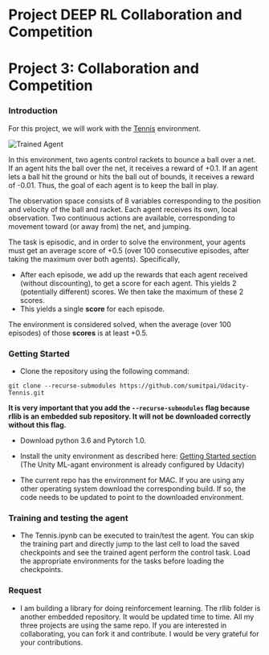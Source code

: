 # Project DEEP RL Collaboration and Competition

[image1]: https://user-images.githubusercontent.com/10624937/42135623-e770e354-7d12-11e8-998d-29fc74429ca2.gif "Trained Agent"
[image2]: https://user-images.githubusercontent.com/10624937/42135622-e55fb586-7d12-11e8-8a54-3c31da15a90a.gif "Soccer"


# Project 3: Collaboration and Competition

### Introduction

For this project, we will work with the [Tennis](https://github.com/Unity-Technologies/ml-agents/blob/master/docs/Learning-Environment-Examples.md#tennis) environment.

![Trained Agent][image1]

In this environment, two agents control rackets to bounce a ball over a net. If an agent hits the ball over the net, it receives a reward of +0.1.  If an agent lets a ball hit the ground or hits the ball out of bounds, it receives a reward of -0.01.  Thus, the goal of each agent is to keep the ball in play.

The observation space consists of 8 variables corresponding to the position and velocity of the ball and racket. Each agent receives its own, local observation.  Two continuous actions are available, corresponding to movement toward (or away from) the net, and jumping. 

The task is episodic, and in order to solve the environment, your agents must get an average score of +0.5 (over 100 consecutive episodes, after taking the maximum over both agents). Specifically,

- After each episode, we add up the rewards that each agent received (without discounting), to get a score for each agent. This yields 2 (potentially different) scores. We then take the maximum of these 2 scores.
- This yields a single **score** for each episode.

The environment is considered solved, when the average (over 100 episodes) of those **scores** is at least +0.5.

### Getting Started
- Clone the repository using the following command:

`git clone --recurse-submodules https://github.com/sumitpai/Udacity-Tennis.git`

**It is very important that you add the `--recurse-submodules` flag because rllib is an embedded sub repository. It will not be downloaded correctly without this flag.**

- Download python 3.6 and Pytorch 1.0.

- Install the unity environment as described here: [Getting Started section](https://github.com/udacity/deep-reinforcement-learning/tree/master/p3_collab-compet/README.md) (The Unity ML-agant environment is already configured by Udacity)

- The current repo has the environment for MAC. If you are using any other operating system download the corresponding build. If so, the code needs to be updated to point to the downloaded environment.

### Training and testing the agent

- The Tennis.ipynb can be executed to train/test the agent. You can skip the training part and directly jump to the last cell to load the saved checkpoints and see the trained agent perform the control task. Load the appropriate environments for the tasks before loading the checkpoints.

### Request

- I am building a library for doing reinforcement learning. The rllib folder is another embedded repository. It would be updated time to time. All my three projects are using the same repo. If you are interested in collaborating, you can fork it and contribute. I would be very grateful for your contributions.
